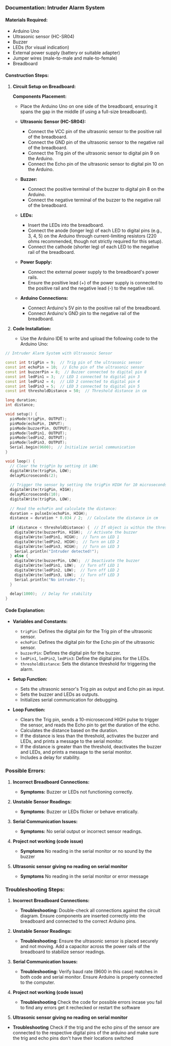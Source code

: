 ### Documentation: Intruder Alarm System

#### Materials Required:
- Arduino Uno
- Ultrasonic sensor (HC-SR04)
- Buzzer
- LEDs (for visual indication)
- External power supply (battery or suitable adapter)
- Jumper wires (male-to-male and male-to-female)
- Breadboard

#### Construction Steps:

1. **Circuit Setup on Breadboard:**

   **Components Placement:**
   - Place the Arduino Uno on one side of the breadboard, ensuring it spans the gap in the middle (if using a full-size breadboard).
   
   - **Ultrasonic Sensor (HC-SR04):**
     - Connect the VCC pin of the ultrasonic sensor to the positive rail of the breadboard.
     - Connect the GND pin of the ultrasonic sensor to the negative rail of the breadboard.
     - Connect the Trig pin of the ultrasonic sensor to digital pin 9 on the Arduino.
     - Connect the Echo pin of the ultrasonic sensor to digital pin 10 on the Arduino.

   - **Buzzer:**
     - Connect the positive terminal of the buzzer to digital pin 8 on the Arduino.
     - Connect the negative terminal of the buzzer to the negative rail of the breadboard.

   - **LEDs:**
     - Insert the LEDs into the breadboard.
     - Connect the anode (longer leg) of each LED to digital pins (e.g., 3, 4, 5) on the Arduino through current-limiting resistors (220 ohms recommended, though not strictly required for this setup).
     - Connect the cathode (shorter leg) of each LED to the negative rail of the breadboard.

   - **Power Supply:**
     - Connect the external power supply to the breadboard's power rails.
     - Ensure the positive lead (+) of the power supply is connected to the positive rail and the negative lead (-) to the negative rail.

   - **Arduino Connections:**
     - Connect Arduino's 5V pin to the positive rail of the breadboard.
     - Connect Arduino's GND pin to the negative rail of the breadboard.

2. **Code Installation:**
   - Use the Arduino IDE to write and upload the following code to the Arduino Uno:

```cpp
// Intruder Alarm System with Ultrasonic Sensor

const int trigPin = 9;  // Trig pin of the ultrasonic sensor
const int echoPin = 10;  // Echo pin of the ultrasonic sensor
const int buzzerPin = 8;  // Buzzer connected to digital pin 8
const int ledPin1 = 3;  // LED 1 connected to digital pin 3
const int ledPin2 = 4;  // LED 2 connected to digital pin 4
const int ledPin3 = 5;  // LED 3 connected to digital pin 5
const int thresholdDistance = 50;  // Threshold distance in cm

long duration;
int distance;

void setup() {
  pinMode(trigPin, OUTPUT);
  pinMode(echoPin, INPUT);
  pinMode(buzzerPin, OUTPUT);
  pinMode(ledPin1, OUTPUT);
  pinMode(ledPin2, OUTPUT);
  pinMode(ledPin3, OUTPUT);
  Serial.begin(9600);  // Initialize serial communication
}

void loop() {
  // Clear the trigPin by setting it LOW:
  digitalWrite(trigPin, LOW);
  delayMicroseconds(2);
  
  // Trigger the sensor by setting the trigPin HIGH for 10 microseconds:
  digitalWrite(trigPin, HIGH);
  delayMicroseconds(10);
  digitalWrite(trigPin, LOW);
  
  // Read the echoPin and calculate the distance:
  duration = pulseIn(echoPin, HIGH);
  distance = duration * 0.034 / 2;  // Calculate the distance in cm
  
  if (distance < thresholdDistance) {  // If object is within the threshold distance
    digitalWrite(buzzerPin, HIGH);  // Activate the buzzer
    digitalWrite(ledPin1, HIGH);  // Turn on LED 1
    digitalWrite(ledPin2, HIGH);  // Turn on LED 2
    digitalWrite(ledPin3, HIGH);  // Turn on LED 3
    Serial.println("Intruder detected!");
  } else {
    digitalWrite(buzzerPin, LOW);  // Deactivate the buzzer
    digitalWrite(ledPin1, LOW);  // Turn off LED 1
    digitalWrite(ledPin2, LOW);  // Turn off LED 2
    digitalWrite(ledPin3, LOW);  // Turn off LED 3
    Serial.println("No intruder.");
  }
  
  delay(1000);  // Delay for stability
}
```

#### Code Explanation:
- **Variables and Constants:**
  - `trigPin`: Defines the digital pin for the Trig pin of the ultrasonic sensor.
  - `echoPin`: Defines the digital pin for the Echo pin of the ultrasonic sensor.
  - `buzzerPin`: Defines the digital pin for the buzzer.
  - `ledPin1`, `ledPin2`, `ledPin3`: Define the digital pins for the LEDs.
  - `thresholdDistance`: Sets the distance threshold for triggering the alarm.

- **Setup Function:**
  - Sets the ultrasonic sensor's Trig pin as output and Echo pin as input.
  - Sets the buzzer and LEDs as outputs.
  - Initializes serial communication for debugging.

- **Loop Function:**
  - Clears the Trig pin, sends a 10-microsecond HIGH pulse to trigger the sensor, and reads the Echo pin to get the duration of the echo.
  - Calculates the distance based on the duration.
  - If the distance is less than the threshold, activates the buzzer and LEDs, and prints a message to the serial monitor.
  - If the distance is greater than the threshold, deactivates the buzzer and LEDs, and prints a message to the serial monitor.
  - Includes a delay for stability.

### Possible Errors:

1. **Incorrect Breadboard Connections:**
   - **Symptoms:** Buzzer or LEDs not functioning correctly.
   
2. **Unstable Sensor Readings:**
   - **Symptoms:** Buzzer or LEDs flicker or behave erratically.
   
3. **Serial Communication Issues:**
   - **Symptoms:** No serial output or incorrect sensor readings.

4. **Project not working (code issue)**
   - **Symptoms** No reading in the serial monitor or no sound by the buzzer

5. **Ultrasonic sensor giving no reading on serial monitor**
   - **Symptoms** No reading in the serial monitor or error message

### Troubleshooting Steps:

1. **Incorrect Breadboard Connections:**
   - **Troubleshooting:** Double-check all connections against the circuit diagram. Ensure components are inserted correctly into the breadboard and connected to the correct Arduino pins.

2. **Unstable Sensor Readings:**
   - **Troubleshooting:** Ensure the ultrasonic sensor is placed securely and not moving. Add a capacitor across the power rails of the breadboard to stabilize sensor readings.

3. **Serial Communication Issues:**
   - **Troubleshooting:** Verify baud rate (9600 in this case) matches in both code and serial monitor. Ensure Arduino is properly connected to the computer.

4. **Project not working (code issue)**
   - **Troubleshooting** Check the code for possible errors incase you fail to find any errors get it rechecked or restart the software
  
5. **Ultrasonic sensor giving no reading on serial monitor**
  - **Troubleshooting** Check if the trig and the echo pins of the sensor are connected to the respective digital pins of the arduino and make sure the trig and echo pins don't have their locations switched
